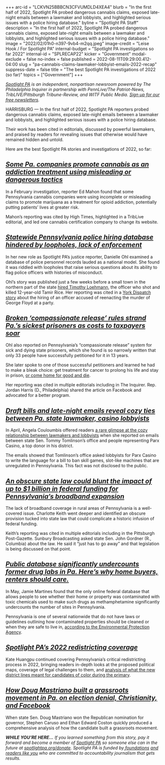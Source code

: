 +++
arc-id = "LCKVN25BBBCN3CFVUMDLD4XEA4"
blurb = "In the first half of 2022, Spotlight PA probed dangerous cannabis claims, exposed late-night emails between a lawmaker and lobbyists, and highlighted serious issues with a police hiring database."
byline = "Spotlight PA Staff"
description = "In the first half of 2022, Spotlight PA probed dangerous cannabis claims, exposed late-night emails between a lawmaker and lobbyists, and highlighted serious issues with a police hiring database."
image = "2022/02/01h0-n397-9vb4-m2qq.jpeg"
image-credit = "Leise Hook / For Spotlight PA"
internal-budget = "Spotlight PA investigations so far 2022"
internal-id = "SPLRECAP22"
kicker = "Government"
modal-exclude = false
no-index = false
published = 2022-08-11T09:29:00.412-04:00
slug = "pa-cannabis-claims-lawmaker-lobbyist-emails-2022-recap"
suppress-date = false
title = "The best Spotlight PA investigations of 2022 (so far)"
topics = ["Government"]
+++

<a href="https://www.spotlightpa.org/"><i>Spotlight PA</i></a><i> is an independent, nonpartisan newsroom powered by The Philadelphia Inquirer in partnership with PennLive/The Patriot-News, TribLIVE/Pittsburgh Tribune-Review, and WITF Public Media. </i><a href="https://www.spotlightpa.org/newsletters"><i>Sign up for our free newsletters</i></a><i>.</i>

HARRISBURG — In the first half of 2022, Spotlight PA reporters probed dangerous cannabis claims, exposed late-night emails between a lawmaker and lobbyists, and highlighted serious issues with a police hiring database.

Their work has been cited in editorials, discussed by powerful lawmakers, and praised by readers for revealing issues that otherwise would have remained hidden and untold.

Here are the best Spotlight PA stories and investigations of 2022, so far:

<script src="https://www.spotlightpa.org/embed.js" async></script><div data-spl-embed-version="1" data-spl-src="https://www.spotlightpa.org/embeds/newsletter/"></div>

## <a href="https://www.spotlightpa.org/news/2022/02/pennsylvania-medical-marijuana-addiction-misleading-dangerous-websites/" target="_blank"><i>Some Pa. companies promote cannabis as an addiction treatment using misleading or dangerous tactics</i></a>

In a February investigation, reporter Ed Mahon found that some Pennsylvania cannabis companies were using incomplete or misleading claims to promote marijuana as a treatment for opioid addiction, potentially putting patients’ lives at greater risk.

Mahon’s reporting was cited by High Times, highlighted in a TribLive editorial, and led one cannabis certification company to change its website.

## <a href="https://www.spotlightpa.org/news/2022/06/pennsylvania-police-hiring-misconduct-database/" target="_blank"><i>Statewide Pennsylvania police hiring database hindered by loopholes, lack of enforcement</i></a>

In her new role as Spotlight PA’s justice reporter, Danielle Ohl examined a database of police personnel records lauded as a national model. She found it was riddled with loopholes that raise serious questions about its ability to flag police officers with histories of misconduct.

Ohl’s story was published just a few weeks before a small town in the northern part of the state <a href="https://www.spotlightpa.org/news/2022/07/pa-police-hiring-database-loophole-event/" target="_blank">hired Timothy Loehmann</a>, the officer who shot and killed 12-year-old Tamir Rice. Her reporting was cited in a <a href="https://www.yorkdispatch.com/story/news/local/2022/07/26/two-years-after-george-floyds-murder-officer-how-pennsylvanias-new-police-disciplinary-database-work/10126096002/" target="_blank">York Dispatch story</a> about the hiring of an officer accused of reenacting the murder of George Floyd at a party.

## <a href="https://www.spotlightpa.org/news/2022/03/pa-prison-life-sentence-compassionate-release/" target="_blank"><i>Broken ‘compassionate release’ rules strand Pa.’s sickest prisoners as costs to taxpayers soar</i></a>

Ohl also reported on Pennsylvania’s “compassionate release” system for sick and dying state prisoners, which she found is so narrowly written that only 33 people have successfully petitioned for it in 13 years.

She later spoke to one of those successful petitioners and learned he had to make a bleak choice: get treatment for cancer to prolong his life and stay in prison, <a href="https://www.spotlightpa.org/news/2022/04/pa-compassionate-prison-release-petitioner/" target="_blank">or come home for good and die</a>.

Her reporting was cited in multiple editorials including in The Inquirer. Rep. Jordan Harris (D., Philadelphia) shared the article on Facebook and advocated for a better program.

## <a href="https://www.spotlightpa.org/news/2022/04/parx-casino-tommy-tomlinson-lobbyist-emails/"><i>Draft bills and late-night emails reveal cozy ties between Pa. state lawmaker, casino lobbyists</i></a>

In April, Angela Couloumbis offered readers <a href="https://www.spotlightpa.org/news/2022/04/parx-casino-tommy-tomlinson-lobbyist-emails/" target="_blank">a rare glimpse at the cozy relationship between lawmakers and lobbyists</a> when she reported on emails between state Sen. Tommy Tomlinson’s office and people representing Parx Casino, a top donor in his district.

The emails showed that Tomlinson’s office asked lobbyists for Parx Casino to write the language for a bill to ban skill games, slot-like machines that are unregulated in Pennsylvania. This fact was not disclosed to the public.

## <a href="https://www.spotlightpa.org/news/2022/06/pennsylvania-broadband-internet-rural-expansion/" target="_blank"><i>An obscure state law could blunt the impact of up to $1 billion in federal funding for Pennsylvania’s broadband expansion</i></a>

The lack of broadband coverage in rural areas of Pennsylvania is a well-covered issue. Charlotte Keith went deeper and identified an obscure provision tucked into state law that could complicate a historic infusion of federal funding.

Keith’s reporting was cited in multiple editorials including in the Pittsburgh Post-Gazette. Sunbury Broadcasting asked state Sen. John Gordner (R., Columbia) about the law. He said it “just has to go away” and that legislation is being discussed on that point.

## <a href="https://www.spotlightpa.org/news/2022/05/pa-meth-lab-bust-data/" target="_blank"><i>Public database significantly undercounts former drug labs in Pa. Here’s why home buyers, renters should care.</i></a>

In May, Jamie Martines found that the only online federal database that allows people to see whether their home or property was contaminated with toxic chemicals used to make such drugs as methamphetamine significantly undercounts the number of sites in Pennsylvania.

Pennsylvania is one of several nationwide that do not have laws or guidelines outlining how contaminated properties should be cleaned or when they are safe to live in, <a href="https://www.epa.gov/sites/default/files/documents/meth_lab_guidelines.pdf">according to the Environmental Protection Agency</a>.

<script src="https://www.spotlightpa.org/embed.js" async></script><div data-spl-embed-version="1" data-spl-src="https://www.spotlightpa.org/embeds/donate/"></div>

## <a href="https://www.spotlightpa.org/topics/redistricting/" target="_blank"><i>Spotlight PA’s 2022 redistricting coverage</i></a>

Kate Huangpu continued covering Pennsylvania’s critical redistricting process in 2022, bringing readers in-depth looks at the proposed political maps, coverage of legal challenges to them, and <a href="https://www.spotlightpa.org/news/2022/06/pa-primary-results-2022-redistricting-opportunity-districts/" target="_blank">analysis of what the new district lines meant for candidates of color during the primary</a>.

## <a href="https://www.spotlightpa.org/news/2022/05/doug-mastriano-pa-governor-pennsylvania-shapiro/" target="_blank"><i>How Doug Mastriano built a grassroots movement in Pa. on election denial, Christianity, and Facebook</i></a>

When state Sen. Doug Mastriano won the Republican nomination for governor, Stephen Caruso and Ethan Edward Coston quickly produced a comprehensive analysis of how the candidate built a grassroots movement.

<i><b>WHILE YOU’RE HERE...</b></i><i> If you learned something from this story, pay it forward and become a member of </i><a href="https://www.spotlightpa.org/"><i>Spotlight PA</i></a><i> so someone else can in the future at </i><a href="http://spotlightpa.org/donate"><i>spotlightpa.org/donate</i></a><i>. Spotlight PA is funded by</i><a href="https://www.spotlightpa.org/support"><i> foundations</i></a><i> </i><a href="https://www.spotlightpa.org/support"><i>and readers like you</i></a><i> who are committed to accountability journalism that gets results.</i>
